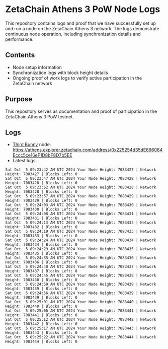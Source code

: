 # ZetaChain Athens 3 PoW Node Logs
This repository contains logs and proof that we have successfully set up and run a node on the ZetaChain Athens 3 network. The logs demonstrate continuous node operation, including synchronization details and performance.

## Contents
- Node setup information
- Synchronization logs with block height details
- Ongoing proof of work logs to verify active participation in the ZetaChain network

## Purpose
This repository serves as documentation and proof of participation in the ZetaChain Athens 3 PoW testnet.

## Logs

- [Third Bunny](https://thirdbunny.xyz/) node: https://athens.explorer.zetachain.com/address/0x225254d35dE666064Eccc5ce16eF1D8bF8D7b5EE
- Latest logs:
```
Sat Oct  5 09:23:42 AM UTC 2024 Your Node Height: 7083427 | Network Height: 7083427 | Blocks Left: 0
Sat Oct  5 09:23:47 AM UTC 2024 Your Node Height: 7083428 | Network Height: 7083428 | Blocks Left: 0
Sat Oct  5 09:23:52 AM UTC 2024 Your Node Height: 7083428 | Network Height: 7083428 | Blocks Left: 0
Sat Oct  5 09:23:57 AM UTC 2024 Your Node Height: 7083429 | Network Height: 7083429 | Blocks Left: 0
Sat Oct  5 09:24:03 AM UTC 2024 Your Node Height: 7083430 | Network Height: 7083430 | Blocks Left: 0
Sat Oct  5 09:24:08 AM UTC 2024 Your Node Height: 7083431 | Network Height: 7083431 | Blocks Left: 0
Sat Oct  5 09:24:13 AM UTC 2024 Your Node Height: 7083432 | Network Height: 7083432 | Blocks Left: 0
Sat Oct  5 09:24:19 AM UTC 2024 Your Node Height: 7083433 | Network Height: 7083433 | Blocks Left: 0
Sat Oct  5 09:24:24 AM UTC 2024 Your Node Height: 7083434 | Network Height: 7083434 | Blocks Left: 0
Sat Oct  5 09:24:29 AM UTC 2024 Your Node Height: 7083435 | Network Height: 7083435 | Blocks Left: 0
Sat Oct  5 09:24:35 AM UTC 2024 Your Node Height: 7083436 | Network Height: 7083436 | Blocks Left: 0
Sat Oct  5 09:24:40 AM UTC 2024 Your Node Height: 7083437 | Network Height: 7083437 | Blocks Left: 0
Sat Oct  5 09:24:45 AM UTC 2024 Your Node Height: 7083438 | Network Height: 7083438 | Blocks Left: 0
Sat Oct  5 09:24:50 AM UTC 2024 Your Node Height: 7083439 | Network Height: 7083439 | Blocks Left: 0
Sat Oct  5 09:24:56 AM UTC 2024 Your Node Height: 7083439 | Network Height: 7083439 | Blocks Left: 0
Sat Oct  5 09:25:01 AM UTC 2024 Your Node Height: 7083440 | Network Height: 7083440 | Blocks Left: 0
Sat Oct  5 09:25:06 AM UTC 2024 Your Node Height: 7083441 | Network Height: 7083441 | Blocks Left: 0
Sat Oct  5 09:25:12 AM UTC 2024 Your Node Height: 7083442 | Network Height: 7083442 | Blocks Left: 0
Sat Oct  5 09:25:17 AM UTC 2024 Your Node Height: 7083443 | Network Height: 7083443 | Blocks Left: 0
Sat Oct  5 09:25:22 AM UTC 2024 Your Node Height: 7083444 | Network Height: 7083444 | Blocks Left: 0
```
